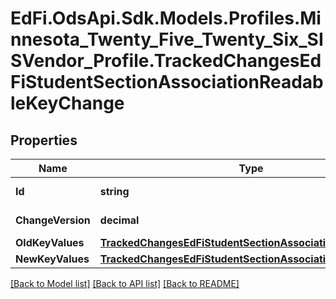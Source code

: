# EdFi.OdsApi.Sdk.Models.Profiles.Minnesota_Twenty_Five_Twenty_Six_SISVendor_Profile.TrackedChangesEdFiStudentSectionAssociationReadableKeyChange

## Properties

Name | Type | Description | Notes
------------ | ------------- | ------------- | -------------
**Id** | **string** | Resource identifier | [optional] 
**ChangeVersion** | **decimal** | Change version | [optional] 
**OldKeyValues** | [**TrackedChangesEdFiStudentSectionAssociationReadableKey**](TrackedChangesEdFiStudentSectionAssociationReadableKey.md) |  | [optional] 
**NewKeyValues** | [**TrackedChangesEdFiStudentSectionAssociationReadableKey**](TrackedChangesEdFiStudentSectionAssociationReadableKey.md) |  | [optional] 

[[Back to Model list]](../README.md#documentation-for-models) [[Back to API list]](../README.md#documentation-for-api-endpoints) [[Back to README]](../README.md)

